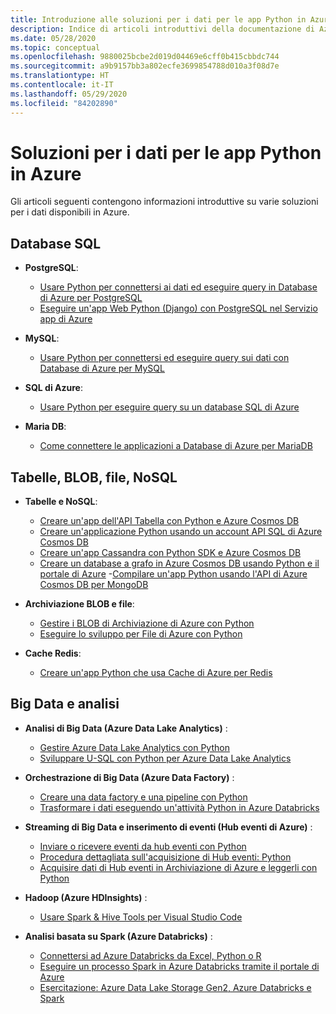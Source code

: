 ```yaml
---
title: Introduzione alle soluzioni per i dati per le app Python in Azure
description: Indice di articoli introduttivi della documentazione di Azure sulle soluzioni per i dati per le app Python.
ms.date: 05/28/2020
ms.topic: conceptual
ms.openlocfilehash: 9880025bcbe2d019d04469e6cff0b415cbbdc744
ms.sourcegitcommit: a9b9157bb3a802ecfe3699854788d010a3f08d7e
ms.translationtype: HT
ms.contentlocale: it-IT
ms.lasthandoff: 05/29/2020
ms.locfileid: "84202890"
---
```

# <a name="data-solutions-for-python-apps-on-azure"></a>Soluzioni per i dati per le app Python in Azure

Gli articoli seguenti contengono informazioni introduttive su varie soluzioni per i dati disponibili in Azure.

## <a name="sql-databases"></a>Database SQL

- **PostgreSQL**:
  - [Usare Python per connettersi ai dati ed eseguire query in Database di Azure per PostgreSQL](/azure/postgresql/connect-python)
  - [Eseguire un'app Web Python (Django) con PostgreSQL nel Servizio app di Azure](/azure/app-service/containers/tutorial-python-postgresql-app)

- **MySQL**:
  - [Usare Python per connettersi ed eseguire query sui dati con Database di Azure per MySQL](/azure/mysql/connect-python)

- **SQL di Azure**:
  - [Usare Python per eseguire query su un database SQL di Azure](/azure/sql-database/sql-database-connect-query-python)

- **Maria DB**:
  - [Come connettere le applicazioni a Database di Azure per MariaDB](/azure/mariadb/howto-connection-string)

## <a name="tables-blobs-files-nosql"></a>Tabelle, BLOB, file, NoSQL

- **Tabelle e NoSQL**:
  - [Creare un'app dell'API Tabella con Python e Azure Cosmos DB](/azure/cosmos-db/create-table-python)
  - [Creare un'applicazione Python usando un account API SQL di Azure Cosmos DB](/azure/cosmos-db/create-sql-api-python)
  - [Creare un'app Cassandra con Python SDK e Azure Cosmos DB](/azure/cosmos-db/create-cassandra-python)
  - [Creare un database a grafo in Azure Cosmos DB usando Python e il portale di Azure](/azure/cosmos-db/create-graph-python)
  -[Compilare un'app Python usando l'API di Azure Cosmos DB per MongoDB](/azure/cosmos-db/create-mongodb-flask)

- **Archiviazione BLOB e file**:
  - [Gestire i BLOB di Archiviazione di Azure con Python](/azure/storage/blobs/storage-quickstart-blobs-python)
  - [Eseguire lo sviluppo per File di Azure con Python](/azure/storage/files/storage-python-how-to-use-file-storage)

- **Cache Redis**:
  - [Creare un'app Python che usa Cache di Azure per Redis](/azure/azure-cache-for-redis/cache-python-get-started)

## <a name="big-data-and-analytics"></a>Big Data e analisi

- **Analisi di Big Data (Azure Data Lake Analytics)** :
  - [Gestire Azure Data Lake Analytics con Python](/azure/data-lake-analytics/data-lake-analytics-manage-use-python-sdk)
  - [Sviluppare U-SQL con Python per Azure Data Lake Analytics](/azure/data-lake-analytics/data-lake-analytics-u-sql-develop-with-python-r-csharp-in-vscode)

- **Orchestrazione di Big Data (Azure Data Factory)** :
  - [Creare una data factory e una pipeline con Python](/azure/data-factory/quickstart-create-data-factory-python)
  - [Trasformare i dati eseguendo un'attività Python in Azure Databricks](/azure/data-factory/transform-data-databricks-python)

- **Streaming di Big Data e inserimento di eventi (Hub eventi di Azure)** :
  - [Inviare o ricevere eventi da hub eventi con Python](/azure/event-hubs/get-started-python-send-v2)
  - [Procedura dettagliata sull'acquisizione di Hub eventi: Python](/azure/event-hubs/event-hubs-capture-python)
  - [Acquisire dati di Hub eventi in Archiviazione di Azure e leggerli con Python](/azure/event-hubs/get-started-capture-python-v2)

- **Hadoop (Azure HDInsights)** :
  - [Usare Spark & Hive Tools per Visual Studio Code](/azure/hdinsight/hdinsight-for-vscode)

- **Analisi basata su Spark (Azure Databricks)** :
  - [Connettersi ad Azure Databricks da Excel, Python o R](/azure/azure-databricks/connect-databricks-excel-python-r)
  - [Eseguire un processo Spark in Azure Databricks tramite il portale di Azure](/azure/azure-databricks/quickstart-create-databricks-workspace-portal)
  - [Esercitazione: Azure Data Lake Storage Gen2, Azure Databricks e Spark](/azure/storage/blobs/data-lake-storage-use-databricks-spark)
